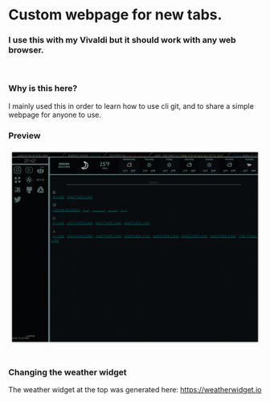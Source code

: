 # Custom webpage for new tabs.
### I use this with my Vivaldi but it should work with any web browser.
&nbsp;
&nbsp;
&nbsp;
### Why is this here?
I mainly used this in order to learn how to use cli git, and to share a simple webpage for anyone to use.
&nbsp;
&nbsp;
### Preview
![Preview Of Webpage](preview.png)
&nbsp;
&nbsp;
### Changing the weather widget
The weather widget at the top was generated here: https://weatherwidget.io
